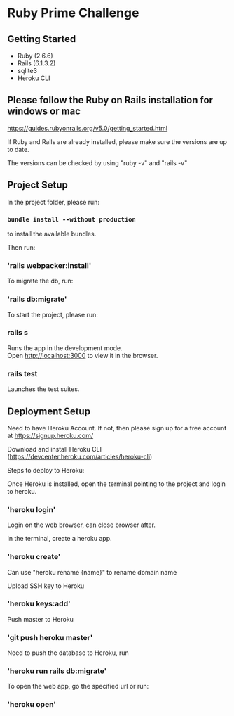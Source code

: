 # Ruby Prime Challenge

## Getting Started

 * Ruby (2.6.6)
 * Rails (6.1.3.2)
 * sqlite3
 * Heroku CLI

## Please follow the Ruby on Rails installation for windows or mac

https://guides.rubyonrails.org/v5.0/getting_started.html

If Ruby and Rails are already installed, please make sure the versions are up to date.

The versions can be checked by using "ruby -v" and "rails -v"

## Project Setup

In the project folder, please run:

### `bundle install --without production`

to install the available bundles.

Then run:

### 'rails webpacker:install'

To migrate the db, run:

### 'rails db:migrate'

To start the project, please run:

### rails s

Runs the app in the development mode.<br />
Open [http://localhost:3000](http://localhost:3000) to view it in the browser.

### rails test

Launches the test suites.<br />

## Deployment Setup

Need to have Heroku Account. If not, then please sign up for a free account at https://signup.heroku.com/

Download and install Heroku CLI (https://devcenter.heroku.com/articles/heroku-cli)

Steps to deploy to Heroku:

Once Heroku is installed, open the terminal pointing to the project and login to heroku.

### 'heroku login'

Login on the web browser, can close browser after.

In the terminal, create a heroku app.

### 'heroku create'

Can use "heroku rename {name}" to rename domain name

Upload SSH key to Heroku

### 'heroku keys:add'

Push master to Heroku

### 'git push heroku master'

Need to push the database to Heroku, run

### 'heroku run rails db:migrate'

To open the web app, go the specified url or run:

### 'heroku open'
